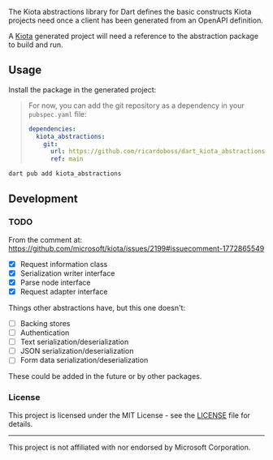 The Kiota abstractions library for Dart defines the basic constructs Kiota projects need once
a client has been generated from an OpenAPI definition.

A [Kiota](https://github.com/microsoft/kiota) generated project will need a reference to the
abstraction package to build and run.

## Usage

Install the package in the generated project:

> For now, you can add the git repository as a dependency in your `pubspec.yaml` file:
>
> ```yaml
> dependencies:
>   kiota_abstractions:
>     git:
>       url: https://github.com/ricardoboss/dart_kiota_abstractions.git
>       ref: main
> ```

```bash
dart pub add kiota_abstractions
```

## Development

### TODO

From the comment at: https://github.com/microsoft/kiota/issues/2199#issuecomment-1772865549

- [x] Request information class
- [x] Serialization writer interface
- [x] Parse node interface
- [x] Request adapter interface

Things other abstractions have, but this one doesn't:

- [ ] Backing stores
- [ ] Authentication
- [ ] Text serialization/deserialization
- [ ] JSON serialization/deserialization
- [ ] Form data serialization/deserialization

These could be added in the future or by other packages.

### License

This project is licensed under the MIT License - see the [LICENSE](LICENSE) file for details.

---

This project is not affiliated with nor endorsed by Microsoft Corporation.
